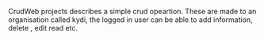 CrudWeb projects describes a simple crud opeartion.
These are made to an organisation called kydi, the logged in user can be able to add information, delete  , edit read etc.

